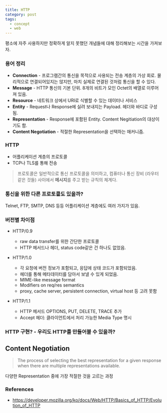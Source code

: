 ```yaml
---
title: HTTP
category: post
tags:
  - concept
  - web
---
```


평소에 자주 사용하지만 정확하게 알지 못했던 개념들에 대해 정리해보는 시간을 가져보자.

### 용어 정리

- **Connection** - 프로그램간의 통신을 목적으로 사용되는 전송 계층의 가상 회로. 물리적으로 연결되어있지는 않지만, 마치 실제로 연결된 것처럼 통신을 할 수 있다.
- **Message** - HTTP 통신의 기본 단위. 8개의 비트가 모인 Octet의 배열로 이루어져 있음.
- **Resource** - 네트워크 상에서 URI로 식별할 수 있는 데이터나 서비스
- **Entity** - Request나 Response에 실려 보내지는 Payload. 헤더와 바디로 구성됨.
- **Representation** - Response에 포함된 Entity. Content Negitiation의 대상이기도 함.
- **Content Negotiation** - 적절한 Representation을 선택하는 매커니즘.

### HTTP

- 어플리케이션 계층의 프로토콜
- TCP나 TLS를 통해 전송

> 프로토콜은 일반적으로 통신 프로토콜을 의미하고, 컴퓨터나 통신 장비 (라우터같은 것들) 사이에서 **메시지**를 주고 받는 규칙의 체계다.

### 통신을 위한 다른 프로토콜도 있을까?

Telnet, FTP, SMTP, DNS 등등 어플리케이션 계층에도 여러 가지가 있음.

### 버전별 차이점

- HTTP/0.9

  - raw data transfer를 위한 간단한 프로토콜
  - HTTP 메서드나 헤더, status code같은 건 하나도 없었음.

- HTTP/1.0

  - 각 요청에 버전 정보가 포함되고, 응답에 상태 코드가 포함되었음.
  - 헤더를 통해 메타데이터를 담아서 보낼 수 있게 되었음.
  - MIME-like message format
  - Modifiers on req/res semantics
  - proxy, cache server, persistent connection, virtual host 등 고려 못함

- HTTP/1.1

  - HTTP 메서드 OPTIONS, PUT, DELETE, TRACE 추가
  - Accept 헤더: 클라이언트에서 처리 가능한 Media Type 명시

### HTTP 구현? - 우리도 HTTP를 만들어볼 수 있을까?

## Content Negotiation

> The process of selecting the best representation for a given response when there are multiple representations available.

다양한 Representation 중에 가장 적절한 것을 고르는 과정

### References

- https://developer.mozilla.org/ko/docs/Web/HTTP/Basics_of_HTTP/Evolution_of_HTTP
